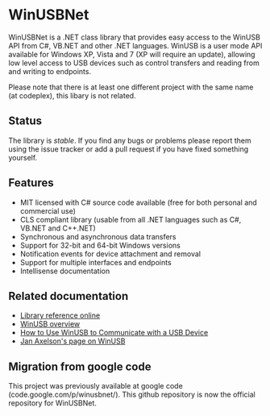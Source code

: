 # WinUSBNet #

WinUSBNet is a .NET class library that provides easy access to the WinUSB API from C#, VB.NET and other .NET languages. WinUSB is a user mode API available for Windows XP, Vista and 7 (XP will require an update), allowing low level access to USB devices such as control transfers and reading from and writing to endpoints.

Please note that there is at least one different project with the same name (at codeplex), this libary is not related.

## Status ##

The library is *stable*. If you find any bugs or problems please report them using the issue tracker or add a pull request if you have fixed something yourself.

## Features ##

  * MIT licensed with C# source code available (free for both personal and commercial use)
  * CLS compliant library (usable from all .NET languages such as C#, VB.NET and C++.NET)
  * Synchronous and asynchronous data transfers
  * Support for 32-bit and 64-bit Windows versions
  * Notification events for device attachment and removal
  * Support for multiple interfaces and endpoints
  * Intellisense documentation

## Related documentation ##
  * [Library reference online](http://madwizard-thomas.github.io/winusbnet/docs/)
  * [WinUSB overview](https://msdn.microsoft.com/en-us/library/ff540196.aspx)
  * [How to Use WinUSB to Communicate with a USB Device](http://www.microsoft.com/whdc/connect/usb/winusb_howto.mspx)
  * [Jan Axelson's page on WinUSB](http://janaxelson.com/winusb.htm)

## Migration from google code ##
  
This project was previously available at google code (code.google.com/p/winusbnet/). This github repository is now the official repository for WinUSBNet. 
